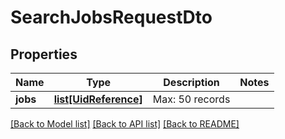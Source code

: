 # SearchJobsRequestDto

## Properties
Name | Type | Description | Notes
------------ | ------------- | ------------- | -------------
**jobs** | [**list[UidReference]**](UidReference.md) | Max: 50 records | 

[[Back to Model list]](../README.md#documentation-for-models) [[Back to API list]](../README.md#documentation-for-api-endpoints) [[Back to README]](../README.md)

